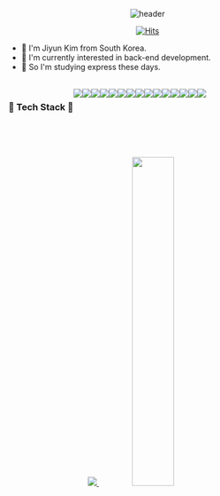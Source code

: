 <div align=center>
  
![header](https://capsule-render.vercel.app/api?type=shark&text=Welcom%20to%20Jiyun's%20Github👋%20&fontSize=35&animation=blink)
  
[![Hits](https://hits.seeyoufarm.com/api/count/incr/badge.svg?url=https%3A%2F%2Fgithub.com%2Fjyjyjy25&count_bg=%23B87DF5&title_bg=%23555555&icon=&icon_color=%23E7E7E7&title=hits&edge_flat=false)](https://hits.seeyoufarm.com)

</div>
  
- 🤔 I'm Jiyun Kim from South Korea.
- 🌱 I'm currently interested in back-end development.
- 💬 So I'm studying express these days.

<br>
<div align=center style="display:flex; flex-direction:row;">
  <h3> 🔨 Tech Stack 🔨 </h3>
    <img src="https://img.shields.io/badge/Java-007396?style=for-the-badge&logo=Java&logoColor=white"> 
    <img src="https://img.shields.io/badge/react-61DAFB?style=for-the-badge&logo=react&logoColor=black">
    <img src="https://img.shields.io/badge/mysql-4479A1?style=for-the-badge&logo=mysql&logoColor=white"> 
    <img src="https://img.shields.io/badge/firebase-FFCA28?style=for-the-badge&logo=firebase&logoColor=white">
    <img src="https://img.shields.io/badge/express-000000?style=for-the-badge&logo=express&logoColor=white">
    <br>
    <img src="https://img.shields.io/badge/linux-FCC624?style=for-the-badge&logo=linux&logoColor=black"> 
    <img src="https://img.shields.io/badge/Amazon AWS-232F3E?style=for-the-badge&logo=amazon aws&logoColor=white"> 
    <img src="https://img.shields.io/badge/Amazon EC2-FF9900?style=for-the-badge&logo=amazon ec2&logoColor=white"> 
    <img src="https://img.shields.io/badge/Amazon RDS-527FFF?style=for-the-badge&logo=amazon rds&logoColor=white">
    <br>
    <img src="https://img.shields.io/badge/html5-E34F26?style=flat-square&logo=html5&logoColor=white"> 
    <img src="https://img.shields.io/badge/css-1572B6?style=flat-square&logo=css3&logoColor=white"> 
    <img src="https://img.shields.io/badge/javascript-F7DF1E?style=flat-square&logo=javascript&logoColor=black"> 
    <br>
    <img src="https://img.shields.io/badge/Andoid Studio-3DDC84?style=flat-square&logo=android studio&logoColor=white">
    <img src="https://img.shields.io/badge/python-3776AB?style=flat-square&logo=python&logoColor=white"> 
    <img src="https://img.shields.io/badge/OpenCV-5C3EE8?style=flat-square&logo=opencv&logoColor=white"> 
    <br>
</div><br>

<h2> </h2>
<br>

<div align=center>
  <a href="s">
    <img src="https://github-readme-stats.vercel.app/api/top-langs/?username=jyjyjy25&layout=compact">
  </a>
  <a href="s">
    <img src="https://github-readme-stats.vercel.app/api?username=jyjyjy25&show_icons=true" width="39%" />
  </a>
</div>




